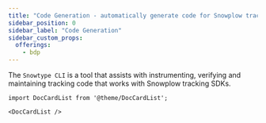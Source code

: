 ```yaml
---
title: "Code Generation - automatically generate code for Snowplow tracking SDKs"
sidebar_position: 0
sidebar_label: "Code Generation"
sidebar_custom_props:
  offerings:
    - bdp
---
```


The `Snowtype CLI` is a tool that assists with instrumenting, verifying and maintaining tracking code that works with Snowplow tracking SDKs.

```mdx-code-block
import DocCardList from '@theme/DocCardList';

<DocCardList />
```
